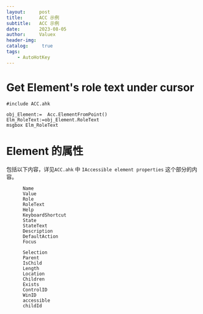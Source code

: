 ```yaml
---
layout:     post
title:      ACC 示例
subtitle:   ACC 示例
date:       2023-08-05
author:     Valuex
header-img: 
catalog: 	 true
tags:
    - AutoHotKey
---
```


# Get Element's role text under cursor
``` autohotkey
#include ACC.ahk

obj_Element:=  Acc.ElementFromPoint()
Elm_RoleText:=obj_Element.RoleText
msgbox Elm_RoleText
```

# Element 的属性
包括以下内容，详见`ACC.ahk` 中 `IAccessible element properties` 这个部分的内容。
```
      Name                
      Value               
      Role                
      RoleText            
      Help                
      KeyboardShortcut    
      State               
      StateText           
      Description         
      DefaultAction       
      Focus               
                          
      Selection           
      Parent              
      IsChild             
      Length              
      Location            
      Children            
      Exists              
      ControlID           
      WinID               
      accessible          
      childId             
```
